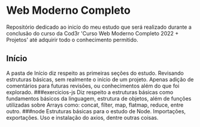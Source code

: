 # Web Moderno Completo
Repositório dedicado ao inicío do meu estudo que será realizado durante a conclusão do curso da Cod3r 'Curso Web Moderno Completo 2022 + Projetos' até adquirir todo o conhecimento permitido.
## Início
A pasta de Início diz respeito as primeiras seções do estudo. Revisando estruturas básicas, sem realmente o início de um projeto. Apenas adição de comentários para futuras revisões, ou conhecimentos além do que foi explorado.
###exercicios-js
Diz respeito a estruturas básicas como fundamentos básicos da linguagem, estrutura de objetos, além de funções utilizadas sobre Arrays como: concat, filter, map, flatmap, reduce, entre outro.
###node
Estruturas básicas para o estudo de Node. Importações, exportações. Uso e instalação do axios, dentre outras coisas. 

